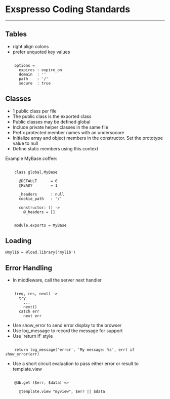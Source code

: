 # Exspresso Coding Standards
---

## Tables

  * right align colons
  * prefer unquoted key values

```

    options =
      expires : expire_on
      domain  : ''
      path    : '/'
      secure  : true
```


## Classes

  * 1 public class per file
  * The public class is the exported class
  * Public classes may be defined global
  * Include private helper classes in the same file
  * Prefix protected member names with an undersocore
  * Initialize array and object members in the constructor. Set the prototype value to null
  * Define static members using this context

  Example MyBase.coffee:

```

    class global.MyBase

      @DEFAULT      = 0
      @READY        = 1

      _headers      : null
      cookie_path   : '/'

      constructor: () ->
        @_headers = []


    module.exports = MyBase
```


## Loading


    @mylib = @load.library('mylib')



## Error Handling

  * In middleware, call the server next handler

```

    (req, res, next) ->
      try
        ...
        next()
      catch err
        next err
```

  * Use show_error to send error display to the browser
  * Use log_message to record the message for support
  * Use 'return if' style


```

    return log_message('error', 'My message: %s', err) if show_error(err)
```

  * Use a short circuit evaluation to pass either error or result to template.view


```

    @db.get ($err, $data) =>

      @template.view "myview", $err || $data
```





